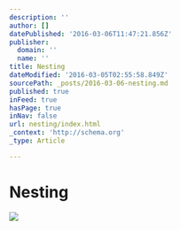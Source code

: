 ```yaml
---
description: ''
author: []
datePublished: '2016-03-06T11:47:21.856Z'
publisher:
  domain: ''
  name: ''
title: Nesting
dateModified: '2016-03-05T02:55:58.849Z'
sourcePath: _posts/2016-03-06-nesting.md
published: true
inFeed: true
hasPage: true
inNav: false
url: nesting/index.html
_context: 'http://schema.org'
_type: Article

---
```

# Nesting
![](https://the-grid-user-content.s3-us-west-2.amazonaws.com/7ba88f66-5edd-4949-8269-beaa8e9fa0c2.png)